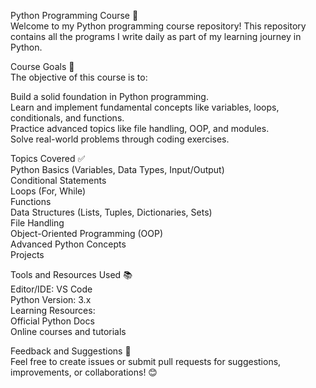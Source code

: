 Python Programming Course 🐍 <br>
Welcome to my Python programming course repository! This repository contains all the programs I write daily as part of my learning journey in Python.

Course Goals 🎯 <br>
The objective of this course is to: <br>

Build a solid foundation in Python programming. <br>
Learn and implement fundamental concepts like variables, loops, conditionals, and functions. <br>
Practice advanced topics like file handling, OOP, and modules. <br>
Solve real-world problems through coding exercises. <br>

Topics Covered ✅ <br>
Python Basics (Variables, Data Types, Input/Output) <br>
Conditional Statements <br>
Loops (For, While) <br>
Functions <br>
Data Structures (Lists, Tuples, Dictionaries, Sets) <br>
File Handling <br>
Object-Oriented Programming (OOP) <br>
Advanced Python Concepts <br>
Projects<br>

Tools and Resources Used 📚 <br>
Editor/IDE: VS Code <br>
Python Version: 3.x <br>
Learning Resources: <br>
Official Python Docs <br>
Online courses and tutorials <br>

Feedback and Suggestions 💬 <br>
Feel free to create issues or submit pull requests for suggestions, improvements, or collaborations! 😊
